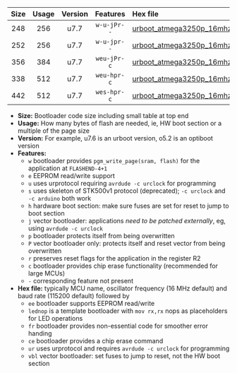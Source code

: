 |Size|Usage|Version|Features|Hex file|
|:-:|:-:|:-:|:-:|:--|
|248|256|u7.7|`w-u-jPr--`|[urboot_atmega3250p_16mhz_1000000bps_lednop_ur_vbl.hex](https://raw.githubusercontent.com/stefanrueger/urboot.hex/main/mcus/atmega3250p/fcpu_16mhz/1000000_bps/urboot_atmega3250p_16mhz_1000000bps_lednop_ur_vbl.hex)|
|252|256|u7.7|`w-u-jpr--`|[urboot_atmega3250p_16mhz_1000000bps_lednop_fr_ur_vbl.hex](https://raw.githubusercontent.com/stefanrueger/urboot.hex/main/mcus/atmega3250p/fcpu_16mhz/1000000_bps/urboot_atmega3250p_16mhz_1000000bps_lednop_fr_ur_vbl.hex)|
|356|384|u7.7|`weu-jPr-c`|[urboot_atmega3250p_16mhz_1000000bps_ee_lednop_fr_ce_ur_vbl.hex](https://raw.githubusercontent.com/stefanrueger/urboot.hex/main/mcus/atmega3250p/fcpu_16mhz/1000000_bps/urboot_atmega3250p_16mhz_1000000bps_ee_lednop_fr_ce_ur_vbl.hex)|
|338|512|u7.7|`weu-hpr-c`|[urboot_atmega3250p_16mhz_1000000bps_ee_lednop_fr_ce_ur.hex](https://raw.githubusercontent.com/stefanrueger/urboot.hex/main/mcus/atmega3250p/fcpu_16mhz/1000000_bps/urboot_atmega3250p_16mhz_1000000bps_ee_lednop_fr_ce_ur.hex)|
|442|512|u7.7|`wes-hpr-c`|[urboot_atmega3250p_16mhz_1000000bps_ee_lednop_fr_ce.hex](https://raw.githubusercontent.com/stefanrueger/urboot.hex/main/mcus/atmega3250p/fcpu_16mhz/1000000_bps/urboot_atmega3250p_16mhz_1000000bps_ee_lednop_fr_ce.hex)|

- **Size:** Bootloader code size including small table at top end
- **Usage:** How many bytes of flash are needed, ie, HW boot section or a multiple of the page size
- **Version:** For example, u7.6 is an urboot version, o5.2 is an optiboot version
- **Features:**
  + `w` bootloader provides `pgm_write_page(sram, flash)` for the application at `FLASHEND-4+1`
  + `e` EEPROM read/write support
  + `u` uses urprotocol requiring `avrdude -c urclock` for programming
  + `s` uses skeleton of STK500v1 protocol (deprecated); `-c urclock` and `-c arduino` both work
  + `h` hardware boot section: make sure fuses are set for reset to jump to boot section
  + `j` vector bootloader: applications *need to be patched externally*, eg, using `avrdude -c urclock`
  + `p` bootloader protects itself from being overwritten
  + `P` vector bootloader only: protects itself and reset vector from being overwritten
  + `r` preserves reset flags for the application in the register R2
  + `c` bootloader provides chip erase functionality (recommended for large MCUs)
  + `-` corresponding feature not present
- **Hex file:** typically MCU name, oscillator frequency (16 MHz default) and baud rate (115200 default) followed by
  + `ee` bootloader supports EEPROM read/write
  + `lednop` is a template bootloader with `mov rx,rx` nops as placeholders for LED operations
  + `fr` bootloader provides non-essential code for smoother error handing
  + `ce` bootloader provides a chip erase command
  + `ur` uses urprotocol and requires `avrdude -c urclock` for programming
  + `vbl` vector bootloader: set fuses to jump to reset, not the HW boot section
